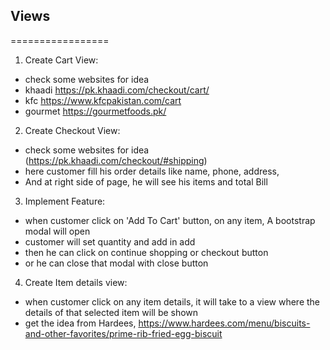 
## Views
=================

1) Create Cart View:
- check some websites for idea 
- khaadi https://pk.khaadi.com/checkout/cart/
- kfc https://www.kfcpakistan.com/cart
- gourmet https://gourmetfoods.pk/

2) Create Checkout View:
- check some websites for idea (https://pk.khaadi.com/checkout/#shipping)
- here customer fill his order details like name, phone, address,
- And at right side of page, he will see his items and total Bill

3) Implement Feature:
- when customer click on 'Add To Cart' button, on any item, A bootstrap modal will open
- customer will set quantity and add in add
- then he can click on continue shopping or checkout button
- or he can close that modal with close button 

4) Create Item details view:
- when customer click on any item details, it will take to a view where the details of that selected item will be shown
- get the idea from Hardees, https://www.hardees.com/menu/biscuits-and-other-favorites/prime-rib-fried-egg-biscuit